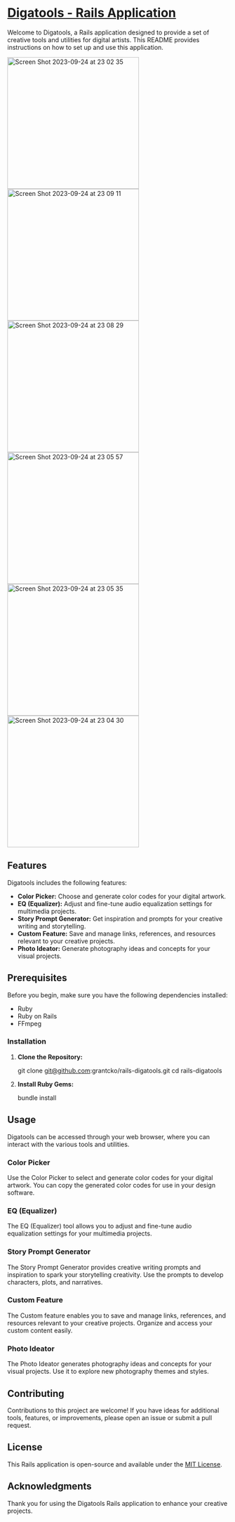 # [Digatools - Rails Application](https://rails-digatools-00cc874ac5b6.herokuapp.com/)


Welcome to Digatools, a Rails application designed to provide a set of creative tools and utilities for digital artists. This README provides instructions on how to set up and use this application.

<img width="300" alt="Screen Shot 2023-09-24 at 23 02 35" src="https://github.com/grantcko/rails-digatools/assets/121933082/d79a47ef-6140-4b4b-a488-8e312a55b6b8">
<img width="300" alt="Screen Shot 2023-09-24 at 23 09 11" src="https://github.com/grantcko/rails-digatools/assets/121933082/139a8d81-aba3-4cf0-9ae3-4df656459c09">
<img width="300" alt="Screen Shot 2023-09-24 at 23 08 29" src="https://github.com/grantcko/rails-digatools/assets/121933082/24219a3e-1be2-42fd-976c-f3cd7270ddf9">
<img width="300" alt="Screen Shot 2023-09-24 at 23 05 57" src="https://github.com/grantcko/rails-digatools/assets/121933082/a91bfc20-8d8b-41c4-bf33-555344415ef5">
<img width="300" alt="Screen Shot 2023-09-24 at 23 05 35" src="https://github.com/grantcko/rails-digatools/assets/121933082/454cfb95-366f-43a4-8649-b3ef05aaab94">
<img width="300" alt="Screen Shot 2023-09-24 at 23 04 30" src="https://github.com/grantcko/rails-digatools/assets/121933082/6cf3dea7-8435-458e-a8de-201c3e237056">


## Features

Digatools includes the following features:

- **Color Picker:** Choose and generate color codes for your digital artwork.
- **EQ (Equalizer):** Adjust and fine-tune audio equalization settings for multimedia projects.
- **Story Prompt Generator:** Get inspiration and prompts for your creative writing and storytelling.
- **Custom Feature:** Save and manage links, references, and resources relevant to your creative projects.
- **Photo Ideator:** Generate photography ideas and concepts for your visual projects.

## Prerequisites

Before you begin, make sure you have the following dependencies installed:

- Ruby
- Ruby on Rails
- FFmpeg

### Installation

1. **Clone the Repository:**

   git clone git@github.com:grantcko/rails-digatools.git
   cd rails-digatools

2. **Install Ruby Gems:**

   bundle install

## Usage

Digatools can be accessed through your web browser, where you can interact with the various tools and utilities.

### Color Picker

Use the Color Picker to select and generate color codes for your digital artwork. You can copy the generated color codes for use in your design software.

### EQ (Equalizer)

The EQ (Equalizer) tool allows you to adjust and fine-tune audio equalization settings for your multimedia projects.

### Story Prompt Generator

The Story Prompt Generator provides creative writing prompts and inspiration to spark your storytelling creativity. Use the prompts to develop characters, plots, and narratives.

### Custom Feature

The Custom feature enables you to save and manage links, references, and resources relevant to your creative projects. Organize and access your custom content easily.

### Photo Ideator

The Photo Ideator generates photography ideas and concepts for your visual projects. Use it to explore new photography themes and styles.

## Contributing

Contributions to this project are welcome! If you have ideas for additional tools, features, or improvements, please open an issue or submit a pull request.

## License

This Rails application is open-source and available under the [MIT License](LICENSE).

## Acknowledgments

Thank you for using the Digatools Rails application to enhance your creative projects.
